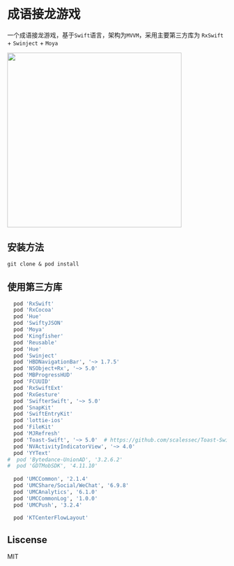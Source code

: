 # 成语接龙游戏

一个成语接龙游戏，基于`Swift`语言，架构为`MVVM`，采用主要第三方库为 `RxSwift` + `Swinject` + `Moya`



<img src="demo.gif" height="400px" />



## 安装方法

```shell
git clone & pod install
```

## 使用第三方库

```ruby
  pod 'RxSwift'
  pod 'RxCocoa'
  pod 'Hue'
  pod 'SwiftyJSON'
  pod 'Moya'
  pod 'Kingfisher'
  pod 'Reusable'
  pod 'Hue'
  pod 'Swinject'
  pod 'HBDNavigationBar', '~> 1.7.5'
  pod 'NSObject+Rx', '~> 5.0'
  pod 'MBProgressHUD'
  pod 'FCUUID'
  pod 'RxSwiftExt'
  pod 'RxGesture'
  pod 'SwifterSwift', '~> 5.0'
  pod 'SnapKit'
  pod 'SwiftEntryKit'
  pod 'lottie-ios'
  pod 'FileKit'
  pod 'MJRefresh'
  pod 'Toast-Swift', '~> 5.0'  # https://github.com/scalessec/Toast-Swift
  pod 'NVActivityIndicatorView', '~> 4.0'
  pod 'YYText'
#  pod 'Bytedance-UnionAD', '3.2.6.2'
#  pod 'GDTMobSDK', '4.11.10'
  
  pod 'UMCCommon', '2.1.4'
  pod 'UMCShare/Social/WeChat', '6.9.8'
  pod 'UMCAnalytics', '6.1.0'
  pod 'UMCCommonLog', '1.0.0'
  pod 'UMCPush', '3.2.4'
  
  pod 'KTCenterFlowLayout'
```

## Liscense
MIT
